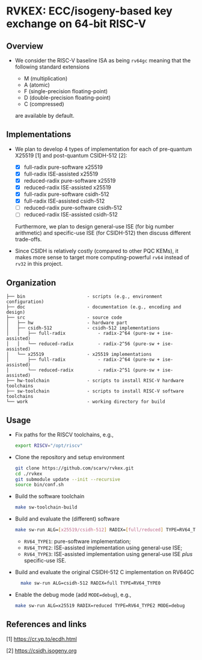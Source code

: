 # RVKEX: ECC/isogeny-based key exchange on 64-bit RISC-V 

## Overview

- We consider the RISC-V baseline ISA as being `rv64gc` meaning that the following standard extensions
  - M      (multiplication)
  - A      (atomic)
  - F      (single-precision floating-point)
  - D      (double-precision floating-point)
  - C      (compressed)

  are available by default.

## Implementations 

- We plan to develop 4 types of implementation for each of pre-quantum X25519 [1] and post-quantum CSIDH-512 [2]:
  - [x] full-radix    pure-software  x25519
  - [x] full-radix    ISE-assisted   x25519
  - [x] reduced-radix pure-software  x25519
  - [x] reduced-radix ISE-assisted   x25519
  - [x] full-radix    pure-software  csidh-512
  - [x] full-radix    ISE-assisted   csidh-512
  - [ ] reduced-radix pure-software  csidh-512
  - [ ] reduced-radix ISE-assisted   csidh-512

  Furthermore, we plan to design general-use ISE (for big number arithmetic) and specific-use ISE (for CSIDH-512) then discuss different trade-offs. 

- Since CSIDH is relatively costly (compared to other PQC KEMs), it makes more sense to target more computing-powerful `rv64` instead of `rv32` in this project. 

## Organization 

```
├── bin                       - scripts (e.g., environment configuration)
├── doc                       - documentation (e.g., encoding and design)
├── src                       - source code
│   ├── hw                    - hardware part
│   ├── csidh-512             - csidh-512 implementations
│   │   ├── full-radix            - radix-2^64 (pure-sw + ise-assisted)
│   │   └── reduced-radix         - radix-2^56 (pure-sw + ise-assisted)
│   └── x25519                - x25519 implementations
│       ├── full-radix            - radix-2^64 (pure-sw + ise-assisted)
│       └── reduced-radix         - radix-2^51 (pure-sw + ise-assisted)
├── hw-toolchain              - scripts to install RISC-V hardware toolchains 
├── sw-toolchain              - scripts to install RISC-V software toolchains 
└── work                      - working directory for build
```

## Usage 

- Fix paths for the RISCV toolchains, e.g., 

  ```sh
  export RISCV="/opt/riscv"
  ```
- Clone the repository and setup environment

  ```sh
  git clone https://github.com/scarv/rvkex.git
  cd ./rvkex
  git submodule update --init --recursive
  source bin/conf.sh
  ```

- Build the software toolchain
  ```sh
  make sw-toolchain-build  
  ```

- Build and evaluate the (different) software 
  ```sh
  make sw-run ALG=[x25519/csidh-512] RADIX=[full/reduced] TYPE=RV64_TYPE[1/2/3]
  ```
  - `RV64_TYPE1`: pure-software implementation; 
  - `RV64_TYPE2`: ISE-assisted  implementation using general-use ISE; 
  - `RV64_TYPE3`: ISE-assisted  implementation using general-use ISE *plus* specific-use ISE.

- Build and evaluate the original CSIDH-512 C implementation on RV64GC 
  ```sh
    make sw-run ALG=csidh-512 RADIX=full TYPE=RV64_TYPE0
  ```

- Enable the debug mode (add `MODE=debug`), e.g.,
  ```sh
  make sw-run ALG=x25519 RADIX=reduced TYPE=RV64_TYPE2 MODE=debug 
  ```

## References and links

[1] https://cr.yp.to/ecdh.html

[2] https://csidh.isogeny.org

